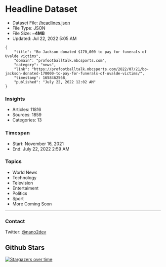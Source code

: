 # Headline Dataset

- Dataset File: [/headlines.json](https://raw.githubusercontent.com/fwd/news/master/headlines.json) 
- File Type: JSON
- File Size: ~**4MB**
- Updated: Jul 22, 2022 5:05 AM

```
{
    "title": "Bo Jackson donated $170,000 to pay for funerals of Uvalde victims",
    "domain": "profootballtalk.nbcsports.com",
    "category": "news",
    "link": "https://profootballtalk.nbcsports.com/2022/07/21/bo-jackson-donated-170000-to-pay-for-funerals-of-uvalde-victims/",
    "timestamp": 1658462568,
    "published": "July 22, 2022 12:02 AM"
}
```

### Insights

- Articles: 11816
- Sources: 1859
- Categories: 13

### Timespan

- Start: November 16, 2021
- End: July 22, 2022 2:59 AM

### Topics

- World News
- Technology
- Television
- Entertaiment
- Politics
- Sport
- More Coming Soon

---

### Contact 

Twitter: [@nano2dev](https://twitter.com/nano2dev)

## Github Stars

[![Stargazers over time](https://starchart.cc/fwd/news.svg)](https://starchart.cc/fwd/news)
	